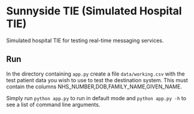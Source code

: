 # Sunnyside TIE (Simulated Hospital TIE)
Simulated hospital TIE for testing real-time messaging services.

## Run
In the directory containing `app.py` create a file `data/working.csv` with the test patient data you wish to use to test the destination system. This must contain the columns NHS_NUMBER,DOB,FAMILY_NAME,GIVEN_NAME.

Simply run `python app.py` to run in default mode and `python app.py -h` to see a list of command line arguments.